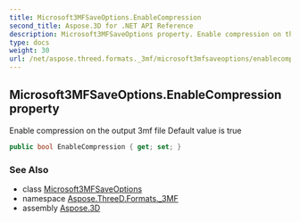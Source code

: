 ```yaml
---
title: Microsoft3MFSaveOptions.EnableCompression
second_title: Aspose.3D for .NET API Reference
description: Microsoft3MFSaveOptions property. Enable compression on the output 3mf file Default value is true
type: docs
weight: 30
url: /net/aspose.threed.formats._3mf/microsoft3mfsaveoptions/enablecompression/
---
```

## Microsoft3MFSaveOptions.EnableCompression property

Enable compression on the output 3mf file Default value is true

```csharp
public bool EnableCompression { get; set; }
```

### See Also

* class [Microsoft3MFSaveOptions](../)
* namespace [Aspose.ThreeD.Formats._3MF](../../../aspose.threed.formats._3mf/)
* assembly [Aspose.3D](../../../)


